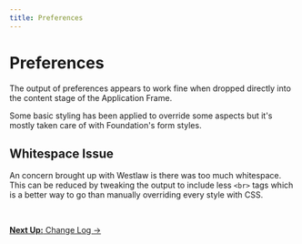 ```yaml
---
title: Preferences
---
```


# Preferences

The output of preferences appears to work fine when dropped directly into the content stage of the Application Frame.

Some basic styling has been applied to override some aspects but it's mostly taken care of with Foundation's form styles.

## Whitespace Issue

An concern brought up with Westlaw is there was too much whitespace. This can be reduced by tweaking the output to include less `<br>` tags which is a better way to go than manually overriding every style with CSS.

<br>

<p class="text-center medium-text-right">
  <a href="/docs/miscellaneous/change-log/"><b>Next Up:</b> Change Log →</a>
</p>